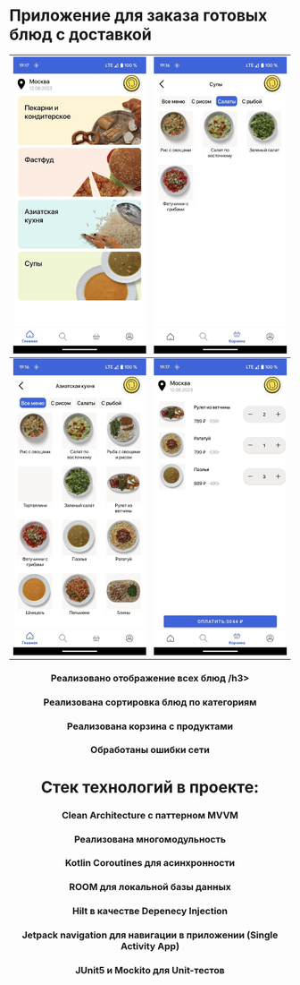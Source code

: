# Приложение для заказа готовых блюд с доставкой
![1](https://github.com/GvidoNN/MarketAnalog/blob/master/2.jpg)| ![2](https://github.com/GvidoNN/MarketAnalog/blob/master/1.jpg)
:-----------------------------------:|:------------------------------------:
![3](https://github.com/GvidoNN/MarketAnalog/blob/master/5.jpg) | ![4](https://github.com/GvidoNN/MarketAnalog/blob/master/4.jpg)
<h3 align="center"> Реализовано отображение всех блюд /h3>
<h3 align="center"> Реализована сортировка блюд по категориям </h3>
<h3 align="center"> Реализована корзина с продуктами </h3>  
<h3 align="center"> Обработаны ошибки сети </h3>

<h1 align="center"> Стек технологий в проекте:</h1>
<h3 align="center"> Clean Architecture с паттерном MVVM</h3>
<h3 align="center"> Реализована многомодульность</h3>
<h3 align="center"> Kotlin Coroutines для асинхронности</h3>
<h3 align="center"> ROOM для локальной базы данных </h3>
<h3 align="center"> Hilt в качестве Depenecy Injection</h3>
<h3 align="center"> Jetpack navigation для навигации в приложении (Single Activity App) </h3>
<h3 align="center"> JUnit5 и Mockito для Unit-тестов </h3>
